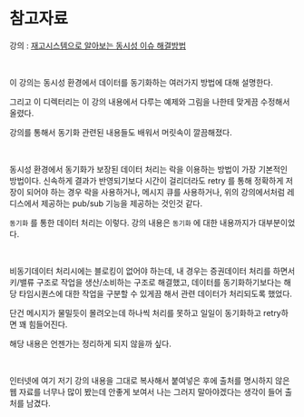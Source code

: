 # 참고자료

강의 : [재고시스템으로 알아보는 동시성 이슈 해결방법](https://www.inflearn.com/course/%EB%8F%99%EC%8B%9C%EC%84%B1%EC%9D%B4%EC%8A%88-%EC%9E%AC%EA%B3%A0%EC%8B%9C%EC%8A%A4%ED%85%9C/dashboard)

<br>

이 강의는 동시성 환경에서 데이터를 동기화하는 여러가지 방법에 대해 설명한다.<br>

그리고 이 디렉터리는 이 강의 내용에서 다루는 예제와 그림을 나한테 맞게끔 수정해서 올렸다.<br>

강의를 통해서 동기화 관련된 내용들도 배워서 머릿속이 깔끔해졌다.<br>

<br>

동시성 환경에서 동기화가 보장된 데이터 처리는 락을 이용하는 방법이 가장 기본적인 방법이다. 신속하게 결과가 반영되기보다 시간이 걸리더라도 retry 를 통해 정확하게 저장이 되어야 하는 경우 락을 사용하거나, 메시지 큐를 사용하거나, 위의 강의에서처럼 레디스에서 제공하는 pub/sub 기능을 제공하는 것인것 같다.<br>

`동기화` 를 통한 데이터 처리는 이렇다. 강의 내용은 `동기화` 에 대한 내용까지가 대부분이었다.<br>

<br>

비동기데이터 처리시에는 블로킹이 없어야 하는데, 내 경우는 증권데이터 처리를 하면서 키/밸류 구조로 작업을 생산/소비하는 구조로 해결했고, 데이터를 동기화하기보다는 해당 타임시퀀스에 대한 작업을 구분할 수 있게끔 해서 관련 데이터가 처리되도록 했었다.<br>

단건 메시지가 물밀듯이 몰려오는데 하나씩 처리를 못하고 일일이 동기화하고 retry하면 꽤 힘들어진다.<br>

해당 내용은 언젠가는 정리하게 되지 않을까 싶다.<br>

<br>

인터넷에 여기 저기 강의 내용을 그대로 복사해서 붙여넣은 후에 출처를 명시하지 않은 웹 자료를 너무나 많이 봤는데 안좋게 보여서 나는 그러지 말아야겠다는 생각이 들어 출처를 남겼다.<br>

